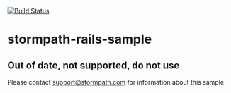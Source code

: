 [![Build Status](https://travis-ci.org/stormpath/stormpath-rails-sample.png?branch=master)](https://travis-ci.org/stormpath/stormpath-rails-sample)

stormpath-rails-sample
======================

## Out of date, not supported, do not use

Please contact support@stormpath.com for information about this sample

